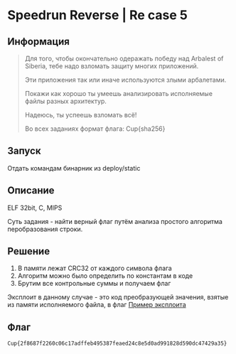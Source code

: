 # Speedrun Reverse | Re case 5

## Информация

> Для того, чтобы окончательно одеражать победу над Arbalest of Siberia, тебе надо взломать защиту многих приложений.
> 
> Эти приложения так или иначе используются злыми арбалетами.
> 
> Покажи как хорошо ты умеешь анализировать исполняемые файлы разных архитектур.
> 
> Надеюсь, ты успеешь взломать всё!
> 
> Во всех заданиях формат флага: Cup{sha256}

## Запуск

Отдать командам бинарник из deploy/static

## Описание

ELF 32bit, C, MIPS

Суть задания - найти верный флаг путём анализа простого алгоритма перобразования строки.


## Решение

1. В памяти лежат CRC32 от каждого символа флага
2. Алгоритм можно было определить по константам в коде
3. Брутим все контрольные суммы и получаем флаг

Эксплоит в данному случае - это код преобразующей значения, взятые из памяти исполняемого файла, в флаг
[Пример эксплоита](solve/main.c)


## Флаг

`Cup{2f8687f2260c06c17adffeb495387feaed24c8e5d0ad991828d590dc47429a35}`
